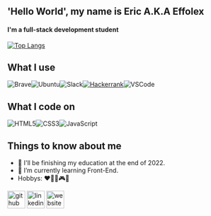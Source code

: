 ## 'Hello World', my name is Eric A.K.A Effolex
#### I'm a full-stack development student
[![Top Langs](https://github-readme-stats.vercel.app/api/top-langs/?username=Effolex&layout=compact)](https://github.com/Effolex?tab=repositories)

## What I use
![Brave](https://img.shields.io/badge/Brave-FF1B2D?style=for-the-badge&logo=Brave&logoColor=white "Brave")![Ubuntu](https://img.shields.io/badge/Ubuntu-E95420?style=for-the-badge&logo=ubuntu&logoColor=white "Ubuntu")![Slack](https://img.shields.io/badge/Slack-4A154B?style=for-the-badge&logo=slack&logoColor=white "Slack")[![Hackerrank](https://img.shields.io/badge/-Hackerrank-2EC866?style=for-the-badge&logo=HackerRank&logoColor=black "Hackerrank")](https://www.hackerrank.com/effolex "Hackerrank")![VSCode](https://img.shields.io/badge/Visual_Studio_Code-0078D4?style=for-the-badge&logo=visual%20studio%20code&logoColor=white "VSCode")

## What I code on
![HTML5](https://img.shields.io/badge/HTML5-E34F26?style=for-the-badge&logo=html5&logoColor=white "HTML5")![CSS3](https://img.shields.io/badge/CSS3-1572B6?style=for-the-badge&logo=css3&logoColor=white "CSS3")![JavaScript](https://img.shields.io/badge/JavaScript-F7DF1E?style=for-the-badge&logo=javascript&logoColor=black "JavaScript")

## Things to know about me

- 🔭 I'll be finishing my education at the end of 2022.
- 🌱 I’m currently learning Front-End.
- Hobbys: :hearts::guitar::microphone::video_game::space_invader:


[<img src='https://cdn.jsdelivr.net/npm/simple-icons@3.0.1/icons/github.svg' alt='github' height='40'>](https://github.com/https://github.com/Effolex)  [<img src='https://cdn.jsdelivr.net/npm/simple-icons@3.0.1/icons/linkedin.svg' alt='linkedin' height='40'>](https://www.linkedin.com/in/https://www.linkedin.com/in/effolex//)  [<img src='https://cdn.jsdelivr.net/npm/simple-icons@3.0.1/icons/icloud.svg' alt='website' height='40'>](https://effolex.github.io/portfolio/)  
 
